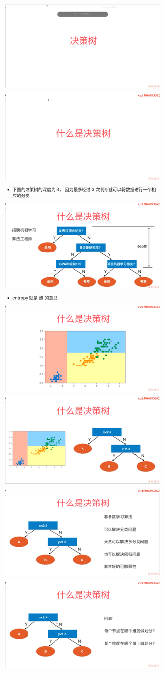 ![1571750119808](assets/1571750119808.png)

![1571750136856](assets/1571750136856.png)

- 下图的决策树的深度为 3， 因为最多经过 3 次判断就可以将数据进行一个相应的分类

![1571750332143](assets/1571750332143.png)

- entropy 就是 熵 的意思

![1571752086888](assets/1571752086888.png)

![1571752188546](assets/1571752188546.png)

![1571752299276](assets/1571752299276.png)

![1571752347443](assets/1571752347443.png)

